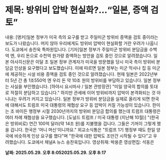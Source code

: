 # **제목: 방위비 압박 현실화?…“일본, 증액 검토”**

  내용: [앵커]일본 정부가 미국 측의 요구를 받고 주일미군 방위비 증액을 검토 중이라는 보도가 나왔습니다.  머지 않아 우리에게도 방위비 압박이 현실화할 거란 우려가 나옵니다.  도쿄에서 송찬욱 특파원입니다. [기자]일본 정부가 주일미군 방위비 분담금을 수백억 엔, 우리 돈으로 수천억 원가량 증액하는 방안을 검토 중인 것으로 알려졌습니다.  일본 아사히신문은 이달 초 일본 정부 관계자가 미국을 방문했을 당시 미국 측이 방위비 분담금 인상을 요구했다고 보도했습니다.  이에 따르면 일본 정부는 미군 막사나 집 등 미군에 제공하는 시설 비용 증액을 검토 중인 것으로 알려졌습니다.  현재 일본은 2022년부터 5년 간 총 1조550억 엔 우리 돈 약 10조 원의 방위비를 부담하고 있습니다. 일본 정부는 사실을 부인했습니다.  [하야시 요시마사 / 일본 관방장관] "미일 양국의 합의를 토대로 적절히 분담하고 있습니다." 하지만 관세에 이어 방위비까지 압박이 본격화되는 것 아니냐는 우려가 커지고 있습니다.  일본 정부가 방위비 분담금을 실제로 올리게 되면 한국에 대해서도 트럼프 미국 대통령의 재협상 요구 등 압박이 커질 가능성이 있습니다. 한미는 조 바이든 행정부 시절 2030년까지의 방위비 분담금 합의를 했는데 트럼프 대통령은 여러 차례 재협상을 요구했습니다. [도널드 트럼프 / 미국 대통령 (지난해 10월)] "(한국은 방위비로) 연간 100억 달러(약 14조 원)를 지불했을 겁니다. 그들은 기꺼이 그렇게 했을 겁니다. 한국은 '머니 머신'이니까요."  외교소식통은 "트럼프 1기 행정부 때도 한일 양국에 비슷하게 인상 요구를 했다"며 "한국에 대한 압박도 조만간 시작될 수 있다"고 우려했습니다. 도쿄에서 채널A 뉴스 송찬욱입니다.  영상취재: 박용준 영상편집: 석동은

  **날짜: 2025.05.29. 오후 8:052025.05.29. 오후 8:17**
